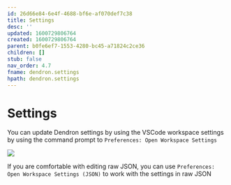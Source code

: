 ```yaml
---
id: 26d66e84-6e4f-4688-bf6e-af070def7c38
title: Settings
desc: ''
updated: 1600729806764
created: 1600729806764
parent: b0fe6ef7-1553-4280-bc45-a71824c2ce36
children: []
stub: false
nav_order: 4.7
fname: dendron.settings
hpath: dendron.settings
---
```

# Settings

You can update Dendron settings by using the VSCode workspace settings by using the command prompt to `Preferences: Open Workspace Settings`

<a href="https://www.loom.com/share/2d8eaeb6fddf4c76a390d3894b497435"> 
<img style="" src="https://cdn.loom.com/sessions/thumbnails/2d8eaeb6fddf4c76a390d3894b497435-with-play.gif"> </a>

If you are comfortable with editing raw JSON, you can use `Preferences: Open Workspace Settings (JSON)` to work with the settings in raw JSON
